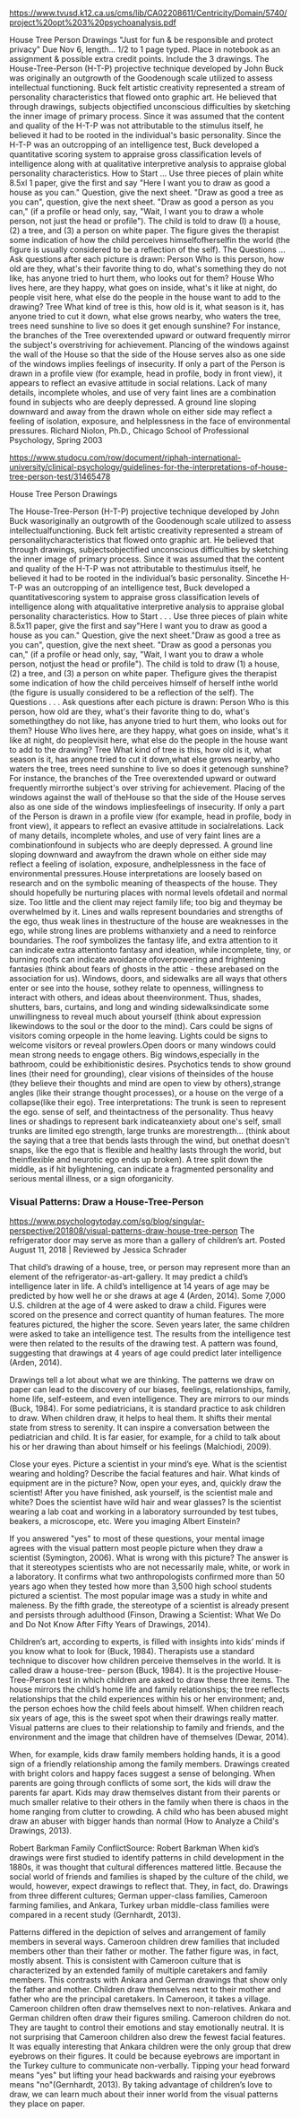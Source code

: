 
https://www.tvusd.k12.ca.us/cms/lib/CA02208611/Centricity/Domain/5740/project%20opt%203%20psychoanalysis.pdf

House Tree Person Drawings "Just for fun & be responsible and protect privacy" Due Nov 6, length... 1/2 to 1 page 
typed. Place in notebook as an assignment & possible extra credit points. Include the 3 drawings.
The House-Tree-Person (H-T-P) projective technique developed by John Buck was originally an outgrowth of the Goodenough scale 
utilized to assess intellectual functioning. Buck felt artistic creativity represented a stream of personality characteristics that flowed
onto graphic art. He believed that through drawings, subjects objectified unconscious difficulties by sketching the inner image of 
primary process. 
Since it was assumed that the content and quality of the H-T-P was not attributable to the stimulus itself, he believed it had to be 
rooted in the individual's basic personality. Since the H-T-P was an outcropping of an intelligence test, Buck developed a quantitative 
scoring system to appraise gross classification levels of intelligence along with at qualitative interpretive analysis to appraise global 
personality characteristics. 
How to Start ... Use three pieces of plain white 8.5xl 1 paper, give the first and say "Here I want you to draw as good a house as you 
can." Question, give the next sheet. "Draw as good a tree as you can", question, give the next sheet. "Draw as good a person as you 
can," (if a profile or head only, say, "Wait, I want you to draw a whole person, not just the head or profile"). 
The child is told to draw (I) a house, (2) a tree, and (3) a person on white paper. The figure gives the therapist some indication of how 
the child perceives himselfofherselfin the world (the figure is usually considered to be a reflection of the self). 
The Questions ... Ask questions after each picture is drawn:
Person 
Who is this person, how old are they, what's their favorite thing to do, what's something they do not like, has anyone tried to hurt 
them, who looks out for them? 
House 
Who lives here, are they happy, what goes on inside, what's it like at night, do people visit here, what else do the people in the house 
want to add to the drawing? 
Tree 
What kind of tree is this, how old is it, what season is it, has anyone tried to cut it down, what else grows nearby, who waters the tree, 
trees need sunshine to live so does it get enough sunshine? 
For instance, the branches of the Tree overextended upward or outward frequently mirror the subject's overstriving for achievement. 
Plancing of the windows against the wall of the House so that the side of the House serves also as one side of the windows implies 
feelings of insecurity. If only a part of the Person is drawn in a profile view (for example, head in profile, body in front view), it 
appears to reflect an evasive attitude in social relations. 
Lack of many details, incomplete wholes, and use of very faint lines are a combination found in subjects who are deeply depressed. A 
ground line sloping downward and away from the drawn whole on either side may reflect a feeling of isolation, exposure, and 
helplessness in the face of environmental pressures. 
Richard Niolon, Ph.D., Chicago School of Professional Psychology, Spring 2003 



https://www.studocu.com/row/document/riphah-international-university/clinical-psychology/guidelines-for-the-interpretations-of-house-tree-person-test/31465478

House Tree Person Drawings

The   House-Tree-Person   (H-T-P)   projective   technique   developed   by   John   Buck   wasoriginally   an   outgrowth   of   the   Goodenough   scale   utilized   to   assess   intellectualfunctioning.   Buck   felt   artistic   creativity   represented   a   stream   of   personalitycharacteristics that flowed onto graphic art. He believed that through drawings, subjectsobjectified unconscious difficulties by sketching the inner image of primary process. Since it was assumed that the content and quality of the H-T-P was not attributable to thestimulus itself, he believed it had to be rooted in the individual’s basic personality. Sincethe H-T-P was an   outcropping   of  an  intelligence  test,   Buck  developed  a quantitativescoring   system   to   appraise   gross   classification   levels   of   intelligence   along   with   atqualitative interpretive analysis to appraise global personality characteristics. How to Start  . . . Use three pieces of plain white 8.5x11 paper, give the first and say"Here I want you to draw as good a house as you can." Question, give the next sheet."Draw as good a tree as you can", question, give the next sheet. "Draw as good a personas you can," (if a profile or head only, say, "Wait, I want you to draw a whole person, notjust the head or profile").  The child is told to draw (1) a house, (2) a tree, and (3) a person on white paper. Thefigure gives the therapist some indication of how the child perceives himself of herself inthe world (the figure is usually considered to be a reflection of the self). The Questions . . . Ask questions after each picture is drawn: Person Who is this person, how old are they, what's their favorite thing to do, what's somethingthey do not like, has anyone tried to hurt them, who looks out for them? House Who lives here, are they happy, what goes on inside, what's it like at night, do peoplevisit here, what else do the people in the house want to add to the drawing? Tree What kind of tree is this, how old is it, what season is it, has anyone tried to cut it down,what else grows nearby, who waters the tree, trees need sunshine to live so does it getenough sunshine?  For instance, the branches of the Tree overextended upward or outward frequently mirrorthe subject's over striving for achievement. Placing of the windows against the wall of theHouse so  that  the side of the House serves  also as one side of  the windows impliesfeelings of insecurity. If only a part of the Person is drawn in a profile view (for example,
head in profile, body in front view), it appears to reflect an evasive attitude in socialrelations. Lack of many details, incomplete wholes, and use of very faint lines are a combinationfound in subjects who are deeply depressed. A ground line sloping downward and awayfrom the drawn whole on either side may reflect a feeling of isolation, exposure, andhelplessness in the face of environmental pressures.House interpretations are loosely based on research and on the symbolic meaning of theaspects of the house. They should hopefully be nurturing places with normal levels ofdetail and normal size. Too little and the client may reject family life; too big and theymay be overwhelmed by it. Lines and walls represent boundaries and strengths of the ego, thus weak lines in thestructure of the house are weaknesses in the ego, while strong lines are problems withanxiety and a need to reinforce boundaries. The roof symbolizes the fantasy life, and extra attention to it can indicate extra attentionto fantasy and ideation, while incomplete, tiny, or burning roofs can indicate avoidance ofoverpowering and frightening fantasies (think about fears of ghosts in the attic - these arebased on the association for us). Windows, doors, and sidewalks are all ways that others enter or see into the house, sothey   relate   to   openness,   willingness   to   interact   with   others,   and   ideas   about   theenvironment.   Thus,   shades,   shutters,   bars,   curtains,   and   long   and   winding   sidewalksindicate some unwillingness to reveal much about yourself (think about expression likewindows to the soul or the door to the mind). Cars could be signs of visitors coming orpeople in the home leaving. Lights could be signs to welcome visitors or reveal prowlers.Open doors or many windows could mean strong needs to engage others. Big windows,especially in the bathroom, could be exhibitionistic desires. Psychotics tends to show ground lines (their need for grounding), clear visions of theinsides of the house (they believe their thoughts and mind are open to view by others),strange angles (like their strange thought processes), or a house on the verge of a collapse(like their ego). Tree  interpretations:  The  trunk  is   seen to   represent   the ego.   sense  of  self,   and  theintactness  of the personality. Thus heavy lines or shadings to represent bark indicateanxiety about one's self,  small trunks are limited ego strength,  large trunks are  morestrength... (think about the saying that a tree that bends lasts through the wind, but onethat doesn't snaps, like the ego that is flexible and healthy lasts through the world, but theinflexible and neurotic ego ends up broken). A tree split down the middle, as if hit bylightening, can indicate a fragmented personality and serious mental illness, or a sign oforganicity. 

### Visual Patterns: Draw a House-Tree-Person
https://www.psychologytoday.com/sg/blog/singular-perspective/201808/visual-patterns-draw-house-tree-person
The refrigerator door may serve as more than a gallery of children’s art.
Posted August 11, 2018 |  Reviewed by Jessica Schrader

That child’s drawing of a house, tree, or person may represent more than an element of the refrigerator-as-art-gallery. It may predict a child’s intelligence later in life. A child’s intelligence at 14 years of age may be predicted by how well he or she draws at age 4 (Arden, 2014). Some 7,000 U.S. children at the age of 4 were asked to draw a child. Figures were scored on the presence and correct quantity of human features. The more features pictured, the higher the score. Seven years later, the same children were asked to take an intelligence test. The results from the intelligence test were then related to the results of the drawing test. A pattern was found, suggesting that drawings at 4 years of age could predict later intelligence (Arden, 2014).

Drawings tell a lot about what we are thinking. The patterns we draw on paper can lead to the discovery of our biases, feelings, relationships, family, home life, self-esteem, and even intelligence. They are mirrors to our minds (Buck, 1984). For some pediatricians, it is standard practice to ask children to draw. When children draw, it helps to heal them. It shifts their mental state from stress to serenity. It can inspire a conversation between the pediatrician and child. It is far easier, for example, for a child to talk about his or her drawing than about himself or his feelings (Malchiodi, 2009).

Close your eyes. Picture a scientist in your mind’s eye. What is the scientist wearing and holding? Describe the facial features and hair. What kinds of equipment are in the picture? Now, open your eyes, and, quickly draw the scientist! After you have finished, ask yourself, is the scientist male and white? Does the scientist have wild hair and wear glasses? Is the scientist wearing a lab coat and working in a laboratory surrounded by test tubes, beakers, a microscope, etc. Were you imaging Albert Einstein?

If you answered "yes" to most of these questions, your mental image agrees with the visual pattern most people picture when they draw a scientist (Symington, 2006). What is wrong with this picture? The answer is that it stereotypes scientists who are not necessarily male, white, or work in a laboratory. It confirms what two anthropologists confirmed more than 50 years ago when they tested how more than 3,500 high school students pictured a scientist. The most popular image was a study in white and maleness. By the fifth grade, the stereotype of a scientist is already present and persists through adulthood (Finson, Drawing a Scientist: What We Do and Do Not Know After Fifty Years of Drawings, 2014).

Children’s art, according to experts, is filled with insights into kids’ minds if you know what to look for (Buck, 1984). Therapists use a standard technique to discover how children perceive themselves in the world. It is called draw a house-tree- person (Buck, 1984). It is the projective House-Tree-Person test in which children are asked to draw these three items. The house mirrors the child’s home life and family relationships; the tree reflects relationships that the child experiences within his or her environment; and, the person echoes how the child feels about himself. When children reach six years of age, this is the sweet spot when their drawings really matter. Visual patterns are clues to their relationship to family and friends, and the environment and the image that children have of themselves (Dewar, 2014).

When, for example, kids draw family members holding hands, it is a good sign of a friendly relationship among the family members. Drawings created with bright colors and happy faces suggest a sense of belonging. When parents are going through conflicts of some sort, the kids will draw the parents far apart. Kids may draw themselves distant from their parents or much smaller relative to their others in the family when there is chaos in the home ranging from clutter to crowding. A child who has been abused might draw an abuser with bigger hands than normal (How to Analyze a Child's Drawings, 2013).


Robert Barkman
Family ConflictSource: Robert Barkman
When kid’s drawings were first studied to identify patterns in child development in the 1880s, it was thought that cultural differences mattered little. Because the social world of friends and families is shaped by the culture of the child, we would, however, expect drawings to reflect that. They, in fact, do. Drawings from three different cultures; German upper-class families, Cameroon farming families, and Ankara, Turkey urban middle-class families were compared in a recent study (Gernhardt, 2013).

Patterns differed in the depiction of selves and arrangement of family members in several ways. Cameroon children drew families that included members other than their father or mother. The father figure was, in fact, mostly absent. This is consistent with Cameroon culture that is characterized by an extended family of multiple caretakers and family members. This contrasts with Ankara and German drawings that show only the father and mother. Children draw themselves next to their mother and father who are the principal caretakers. In Cameroon, it takes a village. Cameroon children often draw themselves next to non-relatives. Ankara and German children often draw their figures smiling. Cameroon children do not. They are taught to control their emotions and stay emotionally neutral. It is not surprising that Cameroon children also drew the fewest facial features. It was equally interesting that Ankara children were the only group that drew eyebrows on their figures. It could be because eyebrows are important in the Turkey culture to communicate non-verbally. Tipping your head forward means "yes" but lifting your head backwards and raising your eyebrows means "no"(Gernhardt, 2013). By taking advantage of children’s love to draw, we can learn much about their inner world from the visual patterns they place on paper.